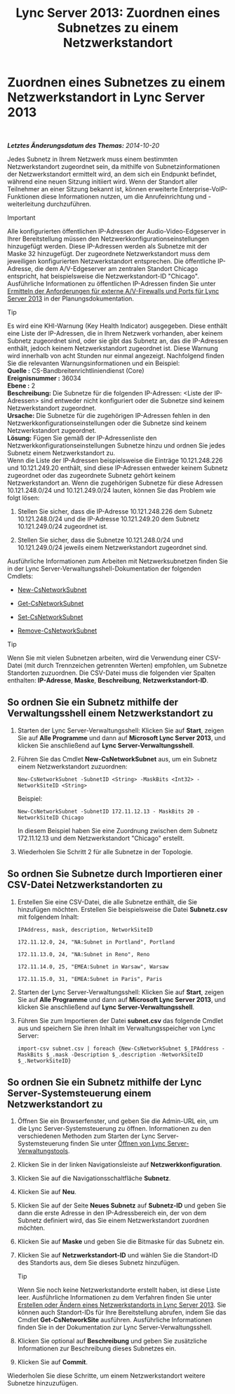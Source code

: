 ﻿---
title: 'Lync Server 2013: Zuordnen eines Subnetzes zu einem Netzwerkstandort'
TOCTitle: Zuordnen eines Subnetzes zu einem Netzwerkstandort
ms:assetid: aa69e3ac-542a-4ba1-9582-2e6bee29f633
ms:mtpsurl: https://technet.microsoft.com/de-de/library/Gg412804(v=OCS.15)
ms:contentKeyID: 49295043
ms.date: 05/19/2016
mtps_version: v=OCS.15
ms.translationtype: HT
---

# Zuordnen eines Subnetzes zu einem Netzwerkstandort in Lync Server 2013

 

_**Letztes Änderungsdatum des Themas:** 2014-10-20_

Jedes Subnetz in Ihrem Netzwerk muss einem bestimmten Netzwerkstandort zugeordnet sein, da mithilfe von Subnetzinformationen der Netzwerkstandort ermittelt wird, an dem sich ein Endpunkt befindet, während eine neuen Sitzung initiiert wird. Wenn der Standort aller Teilnehmer an einer Sitzung bekannt ist, können erweiterte Enterprise-VoIP-Funktionen diese Informationen nutzen, um die Anrufeinrichtung und -weiterleitung durchzuführen.


> [!IMPORTANT]
> Alle konfigurierten öffentlichen IP-Adressen der Audio-Video-Edgeserver in Ihrer Bereitstellung müssen den Netzwerkkonfigurationseinstellungen hinzugefügt werden. Diese IP-Adressen werden als Subnetze mit der Maske&nbsp;32 hinzugefügt. Der zugeordnete Netzwerkstandort muss dem jeweiligen konfigurierten Netzwerkstandort entsprechen. Die öffentliche IP-Adresse, die dem A/V-Edgeserver am zentralen Standort Chicago entspricht, hat beispielsweise die Netzwerkstandort-ID "Chicago". Ausführliche Informationen zu öffentlichen IP-Adressen finden Sie unter <A href="lync-server-2013-determine-external-a-v-firewall-and-port-requirements.md">Ermitteln der Anforderungen für externe A/V-Firewalls und Ports für Lync Server 2013</A> in der Planungsdokumentation.




> [!TIP]
> Es wird eine KHI-Warnung (Key Health Indicator) ausgegeben. Diese enthält eine Liste der IP-Adressen, die in Ihrem Netzwerk vorhanden, aber keinem Subnetz zugeordnet sind, oder sie gibt das Subnetz an, das die IP-Adressen enthält, jedoch keinem Netzwerkstandort zugeordnet ist. Diese Warnung wird innerhalb von acht&nbsp;Stunden nur einmal angezeigt. Nachfolgend finden Sie die relevanten Warnungsinformationen und ein Beispiel:<BR><STRONG>Quelle :</STRONG> CS-Bandbreitenrichtliniendienst (Core)<BR><STRONG>Ereignisnummer :</STRONG> 36034<BR><STRONG>Ebene :</STRONG> 2<BR><STRONG>Beschreibung:</STRONG> Die Subnetze für die folgenden IP-Adressen: &lt;Liste der IP-Adressen&gt; sind entweder nicht konfiguriert oder die Subnetze sind keinem Netzwerkstandort zugeordnet.<BR><STRONG>Ursache:</STRONG> Die Subnetze für die zugehörigen IP-Adressen fehlen in den Netzwerkkonfigurationseinstellungen oder die Subnetze sind keinem Netzwerkstandort zugeordnet.<BR><STRONG>Lösung:</STRONG> Fügen Sie gemäß der IP-Adressenliste den Netzwerkkonfigurationseinstellungen Subnetze hinzu und ordnen Sie jedes Subnetz einem Netzwerkstandort zu.<BR>Wenn die Liste der IP-Adressen beispielsweise die Einträge 10.121.248.226 und 10.121.249.20 enthält, sind diese IP-Adressen entweder keinem Subnetz zugeordnet oder das zugeordnete Subnetz gehört keinem Netzwerkstandort an. Wenn die zugehörigen Subnetze für diese Adressen 10.121.248.0/24 und 10.121.249.0/24 lauten, können Sie das Problem wie folgt lösen: 
> <OL>
> <LI>
> <P>Stellen Sie sicher, dass die IP-Adresse 10.121.248.226 dem Subnetz 10.121.248.0/24 und die IP-Adresse 10.121.249.20 dem Subnetz 10.121.249.0/24 zugeordnet ist.</P>
> <LI>
> <P>Stellen Sie sicher, dass die Subnetze 10.121.248.0/24 und 10.121.249.0/24 jeweils einem Netzwerkstandort zugeordnet sind.</P></LI></OL>



Ausführliche Informationen zum Arbeiten mit Netzwerksubnetzen finden Sie in der Lync Server-Verwaltungsshell-Dokumentation der folgenden Cmdlets:

  - [New-CsNetworkSubnet](new-csnetworksubnet.md)

  - [Get-CsNetworkSubnet](get-csnetworksubnet.md)

  - [Set-CsNetworkSubnet](set-csnetworksubnet.md)

  - [Remove-CsNetworkSubnet](remove-csnetworksubnet.md)


> [!TIP]
> Wenn Sie mit vielen Subnetzen arbeiten, wird die Verwendung einer CSV-Datei (mit durch Trennzeichen getrennten Werten) empfohlen, um Subnetze Standorten zuzuordnen. Die CSV-Datei muss die folgenden vier Spalten enthalten: <STRONG>IP-Adresse</STRONG>, <STRONG>Maske</STRONG>, <STRONG>Beschreibung</STRONG>, <STRONG>Netzwerkstandort-ID</STRONG>.



## So ordnen Sie ein Subnetz mithilfe der Verwaltungsshell einem Netzwerkstandort zu

1.  Starten der Lync Server-Verwaltungsshell: Klicken Sie auf **Start**, zeigen Sie auf **Alle Programme** und dann auf **Microsoft Lync Server 2013**, und klicken Sie anschließend auf **Lync Server-Verwaltungsshell**.

2.  Führen Sie das Cmdlet **New-CsNetworkSubnet** aus, um ein Subnetz einem Netzwerkstandort zuzuordnen:
    
        New-CsNetworkSubnet -SubnetID <String> -MaskBits <Int32> -NetworkSiteID <String>
    
    Beispiel:
    
        New-CsNetworkSubnet -SubnetID 172.11.12.13 - MaskBits 20 -NetworkSiteID Chicago
    
    In diesem Beispiel haben Sie eine Zuordnung zwischen dem Subnetz 172.11.12.13 und dem Netzwerkstandort "Chicago" erstellt.

3.  Wiederholen Sie Schritt 2 für alle Subnetze in der Topologie.

## So ordnen Sie Subnetze durch Importieren einer CSV-Datei Netzwerkstandorten zu

1.  Erstellen Sie eine CSV-Datei, die alle Subnetze enthält, die Sie hinzufügen möchten. Erstellen Sie beispielsweise die Datei **Subnetz.csv** mit folgendem Inhalt:
    
    `IPAddress, mask, description, NetworkSiteID`
    
    `172.11.12.0, 24, "NA:Subnet in Portland", Portland`
    
    `172.11.13.0, 24, "NA:Subnet in Reno", Reno`
    
    `172.11.14.0, 25, "EMEA:Subnet in Warsaw", Warsaw`
    
    `172.11.15.0, 31, "EMEA:Subnet in Paris", Paris`

2.  Starten der Lync Server-Verwaltungsshell: Klicken Sie auf **Start**, zeigen Sie auf **Alle Programme** und dann auf **Microsoft Lync Server 2013**, und klicken Sie anschließend auf **Lync Server-Verwaltungsshell**.

3.  Führen Sie zum Importieren der Datei **subnet.csv** das folgende Cmdlet aus und speichern Sie ihren Inhalt im Verwaltungsspeicher von Lync Server:
    
        import-csv subnet.csv | foreach {New-CsNetworkSubnet $_IPAddress -MaskBits $_.mask -Description $_.description -NetworkSiteID $_.NetworkSiteID}

## So ordnen Sie ein Subnetz mithilfe der Lync Server-Systemsteuerung einem Netzwerkstandort zu

1.  Öffnen Sie ein Browserfenster, und geben Sie die Admin-URL ein, um die Lync Server-Systemsteuerung zu öffnen. Informationen zu den verschiedenen Methoden zum Starten der Lync Server-Systemsteuerung finden Sie unter [Öffnen von Lync Server-Verwaltungstools](lync-server-2013-open-lync-server-administrative-tools.md).

2.  Klicken Sie in der linken Navigationsleiste auf **Netzwerkkonfiguration**.

3.  Klicken Sie auf die Navigationsschaltfläche **Subnetz**.

4.  Klicken Sie auf **Neu**.

5.  Klicken Sie auf der Seite **Neues Subnetz** auf **Subnetz-ID** und geben Sie dann die erste Adresse in den IP-Adressbereich ein, der von dem Subnetz definiert wird, das Sie einem Netzwerkstandort zuordnen möchten.

6.  Klicken Sie auf **Maske** und geben Sie die Bitmaske für das Subnetz ein.

7.  Klicken Sie auf **Netzwerkstandort-ID** und wählen Sie die Standort-ID des Standorts aus, dem Sie dieses Subnetz hinzufügen.
    

    > [!TIP]
    > Wenn Sie noch keine Netzwerkstandorte erstellt haben, ist diese Liste leer. Ausführliche Informationen zu dem Verfahren finden Sie unter <A href="lync-server-2013-create-or-modify-a-network-site.md">Erstellen oder Ändern eines Netzwerkstandorts in Lync Server 2013</A>. Sie können auch Standort-IDs für Ihre Bereitstellung abrufen, indem Sie das Cmdlet <STRONG>Get-CsNetworkSite</STRONG> ausführen. Ausführliche Informationen finden Sie in der Dokumentation zur Lync Server-Verwaltungsshell.



8.  Klicken Sie optional auf **Beschreibung** und geben Sie zusätzliche Informationen zur Beschreibung dieses Subnetzes ein.

9.  Klicken Sie auf **Commit**.

Wiederholen Sie diese Schritte, um einem Netzwerkstandort weitere Subnetze hinzuzufügen.

